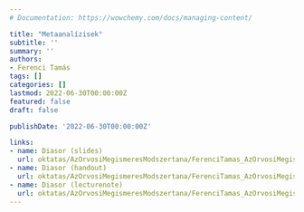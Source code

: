 ```yaml
---
# Documentation: https://wowchemy.com/docs/managing-content/

title: "Metaanalízisek"
subtitle: ''
summary: ''
authors:
- Ferenci Tamás
tags: []
categories: []
lastmod: 2022-06-30T00:00:00Z
featured: false
draft: false

publishDate: '2022-06-30T00:00:00Z'

links:
- name: Diasor (slides)
  url: oktatas/AzOrvosiMegismeresModszertana/FerenciTamas_AzOrvosiMegismeresModszertana_Metaanalizisek_slides.pdf
- name: Diasor (handout)
  url: oktatas/AzOrvosiMegismeresModszertana/FerenciTamas_AzOrvosiMegismeresModszertana_Metaanalizisek_handout.pdf
- name: Diasor (lecturenote)
  url: oktatas/AzOrvosiMegismeresModszertana/FerenciTamas_AzOrvosiMegismeresModszertana_Metaanalizisek_lecturenote.pdf
---
```

